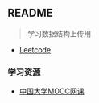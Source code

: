 ## README

> 学习数据结构上传用

- [Leetcode](https://github.com/ONGOING-Z/DataStructure/tree/master/OJ/LeetCode/leetcode) 

### 学习资源

- [中国大学MOOC网课](https://www.icourse163.org/course/ZJU-93001?tid=1002019005)
